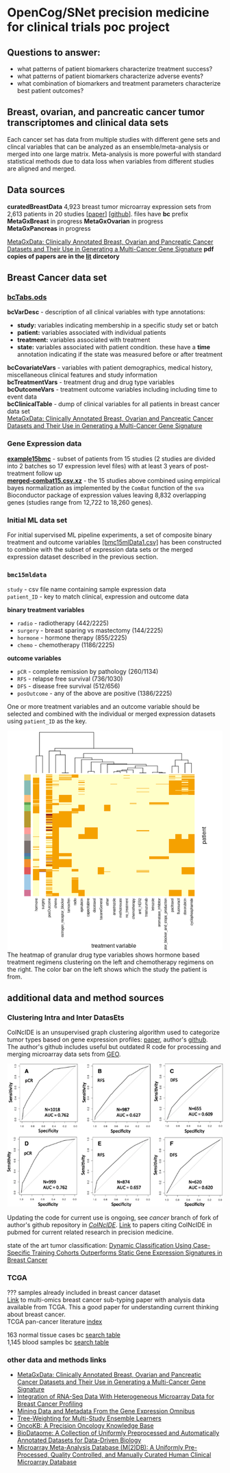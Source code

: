# OpenCog/SNet precision medicine for clinical trials poc project
## Questions to answer:
- what patterns of patient biomarkers characterize treatment success?
- what patterns of patient biomarkers characterize adverse events?
- what combination of biomarkers and treatment parameters characterize best patient outcomes?

## Breast, ovarian, and pancreatic cancer tumor transcriptomes and clinical data sets
Each cancer set has data from multiple studies with different gene sets and clincal variables that can be analyzed as an ensemble/meta-analysis or merged into one large matrix.  Meta-analysis is more powerful with standard statistical methods due to data loss when variables from different studies are aligned and merged.
## Data sources
**curatedBreastData**  4,923 breast tumor microarray expression sets from 2,613 patients in 20 studies [[paper](https://www.ncbi.nlm.nih.gov/pubmed/24303324)] [[github](https://github.com/kplaney/curatedBreastCancer)].  files have **bc** prefix  
**MetaGxBreast** in progress
**MetaGxOvarian** in progress  
**MetaGxPancreas** in progress  
  
  [MetaGxData: Clinically Annotated Breast, Ovarian and Pancreatic Cancer Datasets and Their Use in Generating a Multi-Cancer Gene Signature](https://pubmed.ncbi.nlm.nih.gov/31217513/) 
**pdf copies of papers are in the [lit](./lit) dircetory**
## Breast Cancer data set
### [bcTabs.ods](./data/bcTabs.ods)
**bcVarDesc** -  description of all clinical variables with type annotations:
- **study:**  variables indicating membership in a specific study set or batch
- **patient:**  variables associated with individual patients
- **treatment:**  variables associated with treatment
- **state:**  variables associated with patient condition.  these have a **time** annotation indicating if the state was measured before or after treatment

**bcCovariateVars** - variables with patient demographics, medical history, miscellaneous clinical features and study information  
**bcTreatmentVars** - treatment drug and drug type variables  
**bcOutcomeVars** - treatment outcome variables including including time to event data  
**bcClinicalTable** - dump of clinical variables for all patients in breast cancer data set  
[MetaGxData: Clinically Annotated Breast, Ovarian and Pancreatic Cancer Datasets and Their Use in Generating a Multi-Cancer Gene Signature](https://pubmed.ncbi.nlm.nih.gov/31217513/)  
### Gene Expression data
 [**example15bmc**](https://s3.console.aws.amazon.com/s3/buckets/snet-bio-data/example15bmc/example15bmc/?region=us-west-2&tab=overview) - subset of patients from 15 studies (2 studies are divided into 2 batches so 17 expression level files) with at least 3 years of post-treatment follow up  
 [**merged-combat15.csv.xz**]( https://snet-bio-data.s3-us-west-2.amazonaws.com/example15bmc/merged-combat15.csv.xz) - the 15 studies above combined using empirical bayes normalization as implemented by the `ComBat` function of the `sva` Bioconductor package of expression values leaving 8,832 overlapping genes (studies range from 12,722 to 18,260 genes).  

### Initial ML data set
For initial supervised ML pipeline experiments, a set of composite binary treatment and outcome variables [[bmc15mlData1.csv]](./data/bcDump/example15bmc/bmc15mlData1.csv) has been constructed to combine with the subset of expression data sets or the merged expression dataset described in the previous section.  
### `bmc15mldata`
`study` - csv file name containing sample expression data  
`patient_ID` - key to match clinical, expression and outcome data  
  
**binary treatment variables**
- `radio` - radiotherapy (442/2225)
- `surgery` - breast sparing vs mastectomy (144/2225)
- `hormone` - hormone therapy (855/2225)
- `chemo` - chemotherapy (1186/2225)
  
**outcome variables**
- `pCR` - complete remission by pathology (260/1134)
- `RFS` - relapse free survival (736/1030)
- `DFS` - disease free survival (512/656)
- `posOutcome` - any of the above are positive (1386/2225)  

One or more treatment variables and an outcome variable should be selected and combined with the individual or merged expression datasets using `patient_ID` as the key.

![heatmap of treatment variables](./plots/bmc15txHeatmap3.png)  
The heatmap of granular drug type variables shows hormone based treatment regimens clustering on the left and chemotherapy regimens on the right.  The color bar on the left shows which the study the patient is from.
## additional data and method sources
### Clustering Intra and Inter DatasEts
CoINcIDE is an unsupervised graph clustering algorithm used to categorize tumor types based on gene expression profiles: [paper](https://www.ncbi.nlm.nih.gov/pubmed/26961683), author's  [github](https://github.com/kplaney/CoINcIDE).  
The author's github includes useful but outdated R code for processing and merging microarray data sets from [GEO](https://www.ncbi.nlm.nih.gov/geo/).  

![pam50 vs coincide](./plots/coincideFig4.gif)
  
   Updating the code for current use is ongoing, see _cancer_ branch of fork of author's github repository in [_CoINcIDE_]().
[Link](https://www.ncbi.nlm.nih.gov/pubmed?linkname=pubmed_pubmed_citedin&from_uid=26961683) to papers citing CoINcIDE in pubmed for current related research in precision medicine.
  
  state of the art tumor classification: [Dynamic Classification Using Case-Specific Training Cohorts Outperforms Static Gene Expression Signatures in Breast Cancer](https://pubmed.ncbi.nlm.nih.gov/25274406/)
### TCGA
??? samples already included in breast cancer dataset  
[Link](https://www.nature.com/articles/nature11412) to multi-omics breast cancer sub-typing paper with analysis data available from TCGA.  This a good paper for understanding current thinking about breast cancer.  
TCGA pan-cancer literature [index](https://www.cell.com/pb-assets/consortium/pancanceratlas/pancani3/index.html)  
  
163 normal tissue cases bc [search table](https://portal.gdc.cancer.gov/exploration?facetTab=cases&filters=%7B%22op%22%3A%22and%22%2C%22content%22%3A%5B%7B%22op%22%3A%22in%22%2C%22content%22%3A%7B%22field%22%3A%22cases.primary_site%22%2C%22value%22%3A%5B%22breast%22%5D%7D%7D%2C%7B%22op%22%3A%22in%22%2C%22content%22%3A%7B%22field%22%3A%22cases.samples.sample_type%22%2C%22value%22%3A%5B%22solid%20tissue%20normal%22%5D%7D%7D%5D%7D)  
1,145 blood samples bc [search table](https://portal.gdc.cancer.gov/exploration?facetTab=cases&filters=%7B%22op%22%3A%22and%22%2C%22content%22%3A%5B%7B%22op%22%3A%22in%22%2C%22content%22%3A%7B%22field%22%3A%22cases.primary_site%22%2C%22value%22%3A%5B%22breast%22%5D%7D%7D%2C%7B%22op%22%3A%22in%22%2C%22content%22%3A%7B%22field%22%3A%22cases.samples.sample_type%22%2C%22value%22%3A%5B%22blood%20derived%20normal%22%5D%7D%7D%5D%7D)

### other data and methods links
- [MetaGxData: Clinically Annotated Breast, Ovarian and Pancreatic Cancer Datasets and Their Use in Generating a Multi-Cancer Gene Signature](https://pubmed.ncbi.nlm.nih.gov/31217513/)  
- [Integration of RNA-Seq Data With Heterogeneous Microarray Data for Breast Cancer Profiling](https://pubmed.ncbi.nlm.nih.gov/29157215/)  
- [Mining Data and Metadata From the Gene Expression Omnibus](https://pubmed.ncbi.nlm.nih.gov/30594974/)  
- [Tree-Weighting for Multi-Study Ensemble Learners](https://pubmed.ncbi.nlm.nih.gov/31797618/)
- [OncoKB: A Precision Oncology Knowledge Base](https://pubmed.ncbi.nlm.nih.gov/28890946/)  
- [BioDataome: A Collection of Uniformly Preprocessed and Automatically Annotated Datasets for Data-Driven Biology](https://pubmed.ncbi.nlm.nih.gov/29688366/)
- [Microarray Meta-Analysis Database (M(2)DB): A Uniformly Pre-Processed, Quality Controlled, and Manually Curated Human Clinical Microarray Database](https://pubmed.ncbi.nlm.nih.gov/20698961/)
